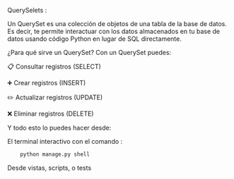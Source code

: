 QuerySelets :

Un QuerySet es una colección de objetos de una tabla de la base de datos. Es decir, te permite interactuar con los datos almacenados en tu base de datos usando código Python en lugar de SQL directamente.

¿Para qué sirve un QuerySet?
Con un QuerySet puedes:

📋 Consultar registros (SELECT)

➕ Crear registros (INSERT)

✏️ Actualizar registros (UPDATE)

❌ Eliminar registros (DELETE)

Y todo esto lo puedes hacer desde:

El terminal interactivo con el comando :

````bash
    python manage.py shell
````

Desde vistas, scripts, o tests